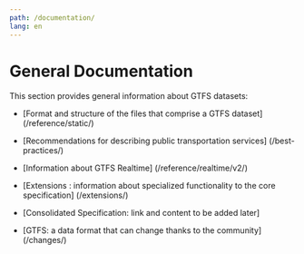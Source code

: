 ```yaml
---
path: /documentation/
lang: en
---
```

# General Documentation

This section provides general information about GTFS datasets:
- [Format and structure of the files that comprise a GTFS dataset] (/reference/static/) </li>

- [Recommendations for describing public transportation services] (/best-practices/)

- [Information about GTFS Realtime] (/reference/realtime/v2/)

- [Extensions : information about specialized functionality to the core specification] (/extensions/)

- [Consolidated Specification: link and content to be added later]

- [GTFS: a data format that can change thanks to the community] (/changes/)
